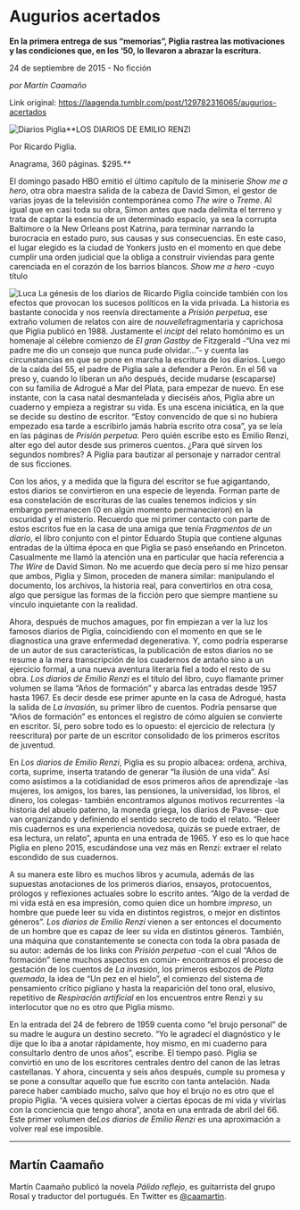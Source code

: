 # Augurios acertados

**En la primera entrega de sus “memorias”, Piglia rastrea las motivaciones y las condiciones que, en los ‘50, lo llevaron a abrazar la escritura.**

24 de septiembre de 2015 - No ficción

_por Martín Caamaño_

Link original: https://laagenda.tumblr.com/post/129782316065/augurios-acertados

![Diarios Piglia](https://64.media.tumblr.com/4353b9dc259ef677d607dacecac9c2d5/tumblr_inline_pk0t9pKQjg1t6q87u_400.jpg)**LOS DIARIOS DE EMILIO RENZI  

Por Ricardo Piglia.  

Anagrama, 360 páginas. $295.**


El
domingo pasado HBO emitió el último capítulo de la miniserie *Show
me a hero*,
otra obra maestra salida de la cabeza de David Simon, el gestor de
varias joyas de la televisión contemporánea como *The
wire*
o *Treme*.
Al igual que en casi toda su obra, Simon antes que nada delimita el
terreno y trata de captar la esencia de un determinado espacio, ya
sea la corrupta Baltimore o la New Orleans post Katrina, para
terminar narrando la burocracia en estado puro, sus causas y sus
consecuencias. En este caso, el  lugar elegido es la ciudad de
Yonkers justo en el momento en que debe cumplir una orden judicial
que la obliga a construir viviendas para gente carenciada en el
corazón de los barrios blancos.  *Show
me a hero*
-cuyo título 

![Luca](https://64.media.tumblr.com/4353b9dc259ef677d607dacecac9c2d5/tumblr_inline_pk0t9ptXPx1t6q87u_250.jpg)
La
génesis de los diarios de Ricardo Piglia coincide también con los
efectos que provocan los sucesos políticos en la vida privada. La
historia es bastante conocida y nos reenvía directamente a *Prisión
perpetua*,
ese extraño volumen de relatos con aire de *nouvelle*fragmentaria
y caprichosa que Piglia publicó en 1988. Justamente el *incipt*
del relato homónimo es un homenaje al célebre comienzo de *El
gran Gastby*
de Fitzgerald  -“Una vez mi padre me dio un consejo que nunca
pude olvidar…”- y cuenta las circunstancias en que se pone en
marcha la escritura de los diarios. Luego de la caída del 55,  el
padre de Piglia sale a defender a Perón. En el 56 va preso y, cuando
lo liberan un año después, decide mudarse (escaparse) con su
familia de Adrogué a Mar del Plata, para empezar de nuevo. En ese
instante, con la casa natal desmantelada y dieciséis años, Piglia
abre un cuaderno y empieza a registrar su vida. Es una escena
iniciática, en la que se decide su destino de escritor. “Estoy
convencido de que si no hubiera empezado esa tarde a escribirlo jamás
habría escrito otra cosa”, ya se leía en las páginas de *Prisión
perpetua*.
Pero quién escribe esto es Emilio Renzi, alter ego del autor desde
sus primeros cuentos. ¿Para qué sirven los segundos nombres? A
Piglia para bautizar al personaje y narrador central de sus
ficciones. 



Con
los años, y a medida que la figura del escritor se fue agigantando,
estos diarios se convirtieron en una especie de leyenda. Forman parte
de esa constelación de escrituras de las cuales tenemos indicios y
sin embargo permanecen (0 en algún momento permanecieron) en la
oscuridad y el misterio. Recuerdo que mi primer contacto con parte de
estos escritos fue en la casa de una amiga que tenía *Fragmentos
de un diario*,
el libro conjunto con el pintor Eduardo Stupía que contiene algunas
entradas de la última época en que Piglia se pasó enseñando en
Princeton. Casualmente me llamó la atención una en particular que
hacía referencia a *The
Wire*
de David Simon. No me acuerdo que decía pero sí me hizo pensar que
ambos, Piglia y Simon, proceden de manera similar: manipulando el
documento, los archivos, la historia real, para convertirlos en otra
cosa, algo que persigue las formas de la ficción pero que siempre
mantiene su vínculo inquietante con la realidad. 



Ahora,
después de muchos amagues, por fin empiezan a ver la luz los famosos
diarios de Piglia, coincidiendo con el momento en que se le
diagnostica una grave enfermedad degenerativa. Y, como podría
esperarse de un autor de sus características, la publicación de
estos diarios no se resume a la mera transcripción de los cuadernos
de antaño sino a un ejercicio formal, a una nueva aventura literaria
fiel a todo el resto de su obra. *Los
diarios de Emilio Renzi*
es el título del libro, cuyo flamante primer volumen se llama “Años
de formación” y abarca las entradas desde 1957 hasta 1967. Es
decir desde ese primer apunte en la casa de Adrogué, hasta la salida
de *La
invasión*,
su primer libro de cuentos. Podría pensarse que “Años de
formación” es entonces el registro de cómo alguien se convierte
en escritor. Sí, pero sobre todo es lo opuesto: el ejercicio de
relectura (y reescritura) por parte de un escritor consolidado de los
primeros escritos de juventud. 



En
*Los
diarios de Emilio Renzi*,
Piglia es su propio albacea: ordena, archiva, corta, suprime, inserta
tratando de generar “la ilusión de una vida”. Así como
asistimos a la cotidianidad de esos primeros años de aprendizaje
-las mujeres, los amigos, los bares, las pensiones, la universidad,
los libros, el dinero, los colegas- también encontramos algunos
motivos recurrentes -la historia del abuelo paterno, la moneda
griega, los diarios de Pavese- que van organizando y definiendo el
sentido secreto de todo el relato. “Releer mis cuadernos es una
experiencia novedosa, quizás se puede extraer, de esa lectura, un
relato”,  apunta en una entrada de 1965. Y eso es lo que hace
Piglia en pleno 2015, escudándose una vez más en Renzi: extraer el
relato escondido de sus cuadernos. 



A
su manera este libro es muchos libros y acumula, además de las
supuestas anotaciones de los primeros diarios, ensayos, protocuentos,
prólogos y reflexiones actuales sobre lo escrito antes. “Algo de
la verdad de mi vida está en esa impresión, como quien dice un
hombre *impreso*,
un hombre que puede leer su vida en distintos registros, o mejor en
distintos géneros”. *Los
diarios de Emilio Renzi* vienen
a ser entonces el documento de un hombre que es capaz de leer su vida
en distintos géneros. También, una máquina que constantemente se
conecta con toda la obra pasada de su autor: además de los links con
*Prisión
perpetua*
-con el cual “Años de formación” tiene muchos aspectos en
común- encontramos el proceso de gestación de los cuentos de *La
invasión*,
los primeros esbozos de *Plata
quemada*,
la idea de “Un pez en el hielo”, el comienzo del  sistema de
pensamiento crítico pigliano y hasta la reaparición del tono oral,
elusivo, repetitivo de *Respiración
artificial*
en los encuentros entre Renzi y su interlocutor que no es otro que
Piglia mismo. 



En
la entrada del 24 de febrero de 1959 cuenta como “el brujo
personal” de su madre le augura un destino secreto. “Yo le
agradecí el diagnóstico y le dije que lo iba a anotar rápidamente,
hoy mismo, en mi cuaderno para consultarlo dentro de unos años”,
escribe. El tiempo pasó. Piglia se convirtió en uno de los
escritores centrales dentro del canon de las letras castellanas. Y
ahora, cincuenta y seis años después, cumple su promesa y se pone a
consultar aquello que fue escrito con tanta antelación. Nada parece
haber cambiado mucho, salvo que hoy el brujo no es otro que el propio
Piglia. “A veces quisiera volver a ciertas épocas de mi vida y
vivirlas con la conciencia que tengo ahora”, anota en una entrada
de abril del 66. Este primer volumen de*Los diarios de Emilio Renzi*
es una aproximación a volver real ese imposible. 


  




---

 Martín Caamaño
---------------

Martín Caamaño publicó la novela *Pálido reflejo*, es guitarrista del grupo Rosal y traductor del portugués. En Twitter es [@caamartin](https://twitter.com/caamartin).


